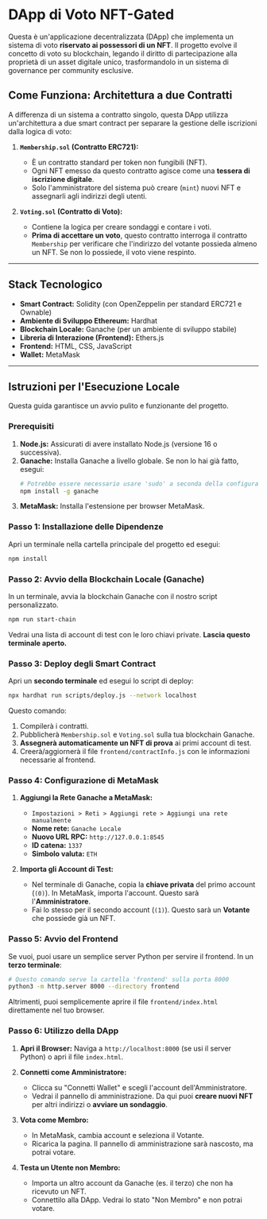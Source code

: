 # DApp di Voto NFT-Gated

Questa è un'applicazione decentralizzata (DApp) che implementa un sistema di voto **riservato ai possessori di un NFT**. Il progetto evolve il concetto di voto su blockchain, legando il diritto di partecipazione alla proprietà di un asset digitale unico, trasformandolo in un sistema di governance per community esclusive.

## Come Funziona: Architettura a due Contratti

A differenza di un sistema a contratto singolo, questa DApp utilizza un'architettura a due smart contract per separare la gestione delle iscrizioni dalla logica di voto:

1.  **`Membership.sol` (Contratto ERC721):**
    *   È un contratto standard per token non fungibili (NFT).
    *   Ogni NFT emesso da questo contratto agisce come una **tessera di iscrizione digitale**.
    *   Solo l'amministratore del sistema può creare (`mint`) nuovi NFT e assegnarli agli indirizzi degli utenti.

2.  **`Voting.sol` (Contratto di Voto):**
    *   Contiene la logica per creare sondaggi e contare i voti.
    *   **Prima di accettare un voto**, questo contratto interroga il contratto `Membership` per verificare che l'indirizzo del votante possieda almeno un NFT. Se non lo possiede, il voto viene respinto.

---

## Stack Tecnologico

*   **Smart Contract:** Solidity (con OpenZeppelin per standard ERC721 e Ownable)
*   **Ambiente di Sviluppo Ethereum:** Hardhat
*   **Blockchain Locale:** Ganache (per un ambiente di sviluppo stabile)
*   **Libreria di Interazione (Frontend):** Ethers.js
*   **Frontend:** HTML, CSS, JavaScript
*   **Wallet:** MetaMask

---

## Istruzioni per l'Esecuzione Locale

Questa guida garantisce un avvio pulito e funzionante del progetto.

### Prerequisiti

1.  **Node.js:** Assicurati di avere installato Node.js (versione 16 o successiva).
2.  **Ganache:** Installa Ganache a livello globale. Se non lo hai già fatto, esegui:
    ```bash
    # Potrebbe essere necessario usare 'sudo' a seconda della configurazione del tuo sistema
    npm install -g ganache
    ```
3.  **MetaMask:** Installa l'estensione per browser MetaMask.

### Passo 1: Installazione delle Dipendenze

Apri un terminale nella cartella principale del progetto ed esegui:
```bash
npm install
```

### Passo 2: Avvio della Blockchain Locale (Ganache)

In un terminale, avvia la blockchain Ganache con il nostro script personalizzato.
```bash
npm run start-chain
```
Vedrai una lista di account di test con le loro chiavi private. **Lascia questo terminale aperto.**

### Passo 3: Deploy degli Smart Contract

Apri un **secondo terminale** ed esegui lo script di deploy:
```bash
npx hardhat run scripts/deploy.js --network localhost
```
Questo comando:
1.  Compilerà i contratti.
2.  Pubblicherà `Membership.sol` e `Voting.sol` sulla tua blockchain Ganache.
3.  **Assegnerà automaticamente un NFT di prova** ai primi account di test.
4.  Creerà/aggiornerà il file `frontend/contractInfo.js` con le informazioni necessarie al frontend.

### Passo 4: Configurazione di MetaMask

1.  **Aggiungi la Rete Ganache a MetaMask:**
    *   `Impostazioni > Reti > Aggiungi rete > Aggiungi una rete manualmente`
    *   **Nome rete:** `Ganache Locale`
    *   **Nuovo URL RPC:** `http://127.0.0.1:8545`
    *   **ID catena:** `1337`
    *   **Simbolo valuta:** `ETH`

2.  **Importa gli Account di Test:**
    *   Nel terminale di Ganache, copia la **chiave privata** del primo account (`(0)`). In MetaMask, importa l'account. Questo sarà l'**Amministratore**.
    *   Fai lo stesso per il secondo account (`(1)`). Questo sarà un **Votante** che possiede già un NFT.

### Passo 5: Avvio del Frontend

Se vuoi, puoi usare un semplice server Python per servire il frontend. In un **terzo terminale**:
```bash
# Questo comando serve la cartella 'frontend' sulla porta 8000
python3 -m http.server 8000 --directory frontend
```
Altrimenti, puoi semplicemente aprire il file `frontend/index.html` direttamente nel tuo browser.

### Passo 6: Utilizzo della DApp

1.  **Apri il Browser:** Naviga a `http://localhost:8000` (se usi il server Python) o apri il file `index.html`.

2.  **Connetti come Amministratore:**
    *   Clicca su "Connetti Wallet" e scegli l'account dell'Amministratore.
    *   Vedrai il pannello di amministrazione. Da qui puoi **creare nuovi NFT** per altri indirizzi o **avviare un sondaggio**.

3.  **Vota come Membro:**
    *   In MetaMask, cambia account e seleziona il Votante.
    *   Ricarica la pagina. Il pannello di amministrazione sarà nascosto, ma potrai votare.

4.  **Testa un Utente non Membro:**
    *   Importa un altro account da Ganache (es. il terzo) che non ha ricevuto un NFT.
    *   Connettilo alla DApp. Vedrai lo stato "Non Membro" e non potrai votare.
